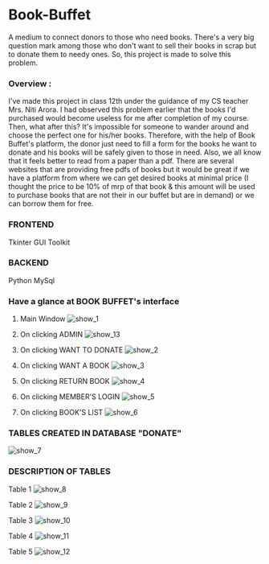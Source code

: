 # Book-Buffet
A medium to connect donors to those who need books. There's a very big question mark among those who don't want to sell their books in scrap but to donate them to needy ones. So, this project is made to solve this problem.

### Overview :
I've made this project in class 12th under the guidance of my CS teacher Mrs. Niti Arora. I had observed this problem earlier that the books I'd purchased would become useless for me after completion of my course. Then, what after this?
It's impossible for someone to wander around and choose the perfect one for his/her books. Therefore, with the help of Book Buffet's platform, the donor just need to fill a form for the books he want to donate and his books will be safely given to those in need.
Also, we all know that it feels better to read from a paper than a pdf. There are several websites that are providing free pdfs of books but it would be great if we have a platform from where we can get desired books at minimal price (I thought the price to be 10% of mrp of that book & this amount will be used to purchase books that are not their in our buffet but are in demand) or we can borrow them for free.

### FRONTEND
Tkinter GUI Toolkit
### BACKEND
Python
MySql

### Have a glance at BOOK BUFFET's interface

1. Main Window
![show_1](https://user-images.githubusercontent.com/53565103/199497832-63884546-20cb-4106-98ce-e6464d92581d.png)

2. On clicking ADMIN
![show_13](https://user-images.githubusercontent.com/53565103/199498069-bfb76c3f-22b7-453c-afad-ab8c4a8f6e53.png)

3. On clicking WANT TO DONATE
![show_2](https://user-images.githubusercontent.com/53565103/199498278-d14c24a0-c275-4aa1-aa7b-bdd9910ea3ea.png)

4. On clicking WANT A BOOK
![show_3](https://user-images.githubusercontent.com/53565103/199498941-28c32dcd-5395-4343-8498-d442a86341bd.png)

5. On clicking RETURN BOOK
![show_4](https://user-images.githubusercontent.com/53565103/199499151-52048239-d118-4920-8e6b-99684d0f72b2.png)

6. On clicking MEMBER'S LOGIN
![show_5](https://user-images.githubusercontent.com/53565103/199499397-50efbc49-017e-41ec-a0c9-3aba11485d3d.png)

7. On clicking BOOK'S LIST
![show_6](https://user-images.githubusercontent.com/53565103/199499586-d8aa2721-400f-4b05-beb9-27ad7e478eaf.png)

### TABLES CREATED IN DATABASE "DONATE"
![show_7](https://user-images.githubusercontent.com/53565103/199500179-b34d90be-5bd3-4325-8bf4-0d54abffd797.png)

### DESCRIPTION OF TABLES

Table 1
![show_8](https://user-images.githubusercontent.com/53565103/199500378-fc0fe359-ca20-4018-abe9-71cb045549be.png)

Table 2
![show_9](https://user-images.githubusercontent.com/53565103/199500450-da4d0bc5-2daf-47f0-82dc-0a26965dc086.png)

Table 3
![show_10](https://user-images.githubusercontent.com/53565103/199500517-55e5dc52-68a4-4dde-9a6a-48dc91099f8c.png)

Table 4
![show_11](https://user-images.githubusercontent.com/53565103/199500583-de42bb0f-689e-4d66-b46f-b91709b849eb.png)

Table 5
![show_12](https://user-images.githubusercontent.com/53565103/199500636-00c3f758-2592-4b6f-b4ea-f81468a47703.png)
